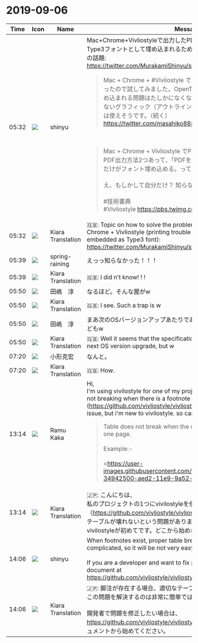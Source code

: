 # 2019-09-06

|Time|Icon|Name|Message|
|---|---|---|---|
|05:32|![](https://avatars.slack-edge.com/2018-04-27/354445776386_e258f5ed5ba887b08668_72.jpg)|shinyu|Mac+Chrome+Vivliostyleで出力したPDF（OpenType/CFFフォントがType3フォントとして埋め込まれるため印刷でトラブル）の問題の解決方法の話題: <https://twitter.com/MurakamiShinyu/status/1169832887140487168><br><blockquote>Mac + Chrome + #Vivliostyle での「PDF をプレビュー」、知らなかったので試してみました。OpenType/CFFフォントがType3として埋め込まれる問題はたしかになくなりますが、テキストとして取り出せないグラフィック（アウトライン）になるようです。たしかに印刷には使えそうです。（続く） <https://twitter.com/masahiko888/status/1169617026609897472></blockquote><br><blockquote>Mac + Chrome + Vivliostyle でPDF出力するとき、<br>PDF出力方法2つあって、「PDFをプレビュー」でプレビューしたやつだけがフォント埋め込める。って今知った。<br><br>え、もしかして自分だけ？ 知らなかったの。<br><br>#技術書典 <br>#Vivliostyle <https://pbs.twimg.com/media/EDtQeiLUcAIYj0t.jpg></blockquote>|
|05:32|![](https://avatars.slack-edge.com/2019-08-21/732685848020_f3f20736795184660348_72.png)|Kiara Translation|🇬🇧: Topic on how to solve the problem of PDF output with Mac + Chrome + Vivliostyle (printing trouble because OpenType / CFF font is embedded as Type3 font): <https://twitter.com/MurakamiShinyu/status/1169832887140487168>|
|05:39|![](https://secure.gravatar.com/avatar/1ac180f0868137292905c311b5fff781.jpg?s=72&d=https%3A%2F%2Fa.slack-edge.com%2Fdf10d%2Fimg%2Favatars%2Fava_0021-72.png)|spring-raining|えっっ知らなかった！！！|
|05:39|![](https://avatars.slack-edge.com/2019-08-21/732685848020_f3f20736795184660348_72.png)|Kiara Translation|🇬🇧: I did n’t know! ! !|
|05:50|![](https://secure.gravatar.com/avatar/698cc14290c3976fdd9f0a23494b87c1.jpg?s=72&d=https%3A%2F%2Fa.slack-edge.com%2Fdf10d%2Fimg%2Favatars%2Fava_0012-72.png)|田嶋　淳|なるほど。そんな罠がw|
|05:50|![](https://avatars.slack-edge.com/2019-08-21/732685848020_f3f20736795184660348_72.png)|Kiara Translation|🇬🇧: I see. Such a trap is w|
|05:50|![](https://secure.gravatar.com/avatar/698cc14290c3976fdd9f0a23494b87c1.jpg?s=72&d=https%3A%2F%2Fa.slack-edge.com%2Fdf10d%2Fimg%2Favatars%2Fava_0012-72.png)|田嶋　淳|まあ次のOSバージョンアップあたりであっさり仕様変わったりしそうだけどもw|
|05:50|![](https://avatars.slack-edge.com/2019-08-21/732685848020_f3f20736795184660348_72.png)|Kiara Translation|🇬🇧: Well it seems that the specifications will change easily around the next OS version upgrade, but w|
|07:20|![](https://avatars.slack-edge.com/2019-06-22/674537731207_65d60a0f5a770df7a1a0_72.png)|小形克宏|なんと。|
|07:20|![](https://avatars.slack-edge.com/2019-08-21/732685848020_f3f20736795184660348_72.png)|Kiara Translation|🇬🇧: How.|
|13:14|![](https://secure.gravatar.com/avatar/90f99da1475ee2fd1121cb3b60c3743f.jpg?s=72&d=https%3A%2F%2Fa.slack-edge.com%2Fdf10d%2Fimg%2Favatars%2Fava_0003-72.png)|Ramu Kaka|Hi,<br>I'm using vivilostyle for one of my projects and i have this issue of table not breaking when there is a footnote (<https://github.com/vivliostyle/vivliostyle.js/issues/534>).I want to fix this issue, but i'm new to vivilostyle. so can you tell where should I start??<br><blockquote>Table does not break when the complete table does not fit inside one page.<br><br>Example:-<br><br><https://user-images.githubusercontent.com/52812950/61850542-34942500-aed2-11e9-9a52-f042f99fc304.png|image><br><br><https://github.com/vivliostyle/vivliostyle.js/files/3429999/testing.table_break.zip|testing.table_break.zip><br><br>Tested with latest vivliostyle release</blockquote>|
|13:14|![](https://avatars.slack-edge.com/2019-08-21/732685848020_f3f20736795184660348_72.png)|Kiara Translation|🇯🇵: こんにちは、<br>私のプロジェクトの1つにvivilostyleを使用していますが、脚注（<https://github.com/vivliostyle/vivliostyle.js/issues/534>）があるときにテーブルが壊れないという問題があります。この問題ですが、私はvivilostyleが初めてです。どこから始めればいいのかわかりますか？|
|14:06|![](https://avatars.slack-edge.com/2018-04-27/354445776386_e258f5ed5ba887b08668_72.jpg)|shinyu|When footnotes exist, proper table break processing will be complicated, so it will be not very easy to solve this issue.<br><br>If you are a developer and want to fix problems, start with Development document at <https://github.com/vivliostyle/vivliostyle.js/wiki/Development>|
|14:06|![](https://avatars.slack-edge.com/2019-08-21/732685848020_f3f20736795184660348_72.png)|Kiara Translation|🇯🇵: 脚注が存在する場合、適切なテーブル区切り処理は複雑になるため、この問題を解決するのは非常に簡単ではありません。<br><br>開発者で問題を修正したい場合は、<https://github.com/vivliostyle/vivliostyle.js/wiki/Development>の開発ドキュメントから始めてください。|
